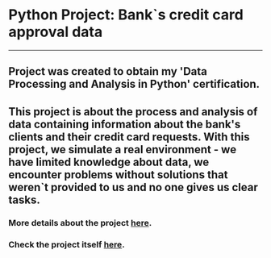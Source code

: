 # Python Project: Bank`s credit card approval data
---
Project was created to obtain my 'Data Processing and Analysis in Python' certification. 
---
This project is about the process and analysis of data containing information about the bank's clients and their credit card requests. With this project, we simulate a real environment - we have limited knowledge about data, we encounter problems without solutions that weren`t provided to us and no one gives us clear tasks.
---
### More details about the project [here](https://github.com/danajez/public_projects/blob/main/Python_CC-approval-data/README.md).
### Check the project itself [here](https://github.com/danajez/public_projects/blob/main/Python_CC-approval-data/CC_approval_data.ipynb).
